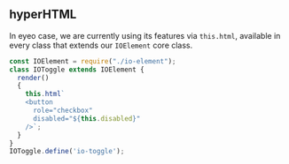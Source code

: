 ## hyperHTML

<p>
In eyeo case, we are currently using its features via <code>this.html</code>,
available in every class that extends our <code>IOElement</code> core class.
</p>

```js
const IOElement = require("./io-element");
class IOToggle extends IOElement {
  render()
  {
    this.html`
    <button
      role="checkbox"
      disabled="${this.disabled}"
    />`;
  }
}
IOToggle.define('io-toggle');
```